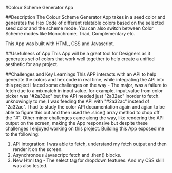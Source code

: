 #Colour Scheme Generator App

##Description
The Colour Scheme Generator App takes in a seed color and generates the Hex Code of different relatable colors based on the selected seed color and the scheme mode. You can also switch between Color Scheme modes like Monochrome, Triad, Complementary etc.

This App was built with HTML, CSS and Javascript.

##Usefulness of App
This App will be a great tool for Designers as it generates set of colors that work well together to help create a unified aesthetic for any project.

##Challenges and Key Learnings
This APP interacts with an API to help generate the colors and hex code in real time, while integrating the API into this project I faced some challenges on the way - The major, was a failure to fetch due to a mixmatch in input value. for example, input.value from color picker was "#2a32ac" but the API needed just "2a32ac" inorder to fetch. unknowingly to me, I was feeding the API with "#2a32ac" instead of "2a32ac". I had to study the color API documentation again and agian to be able to figure this out and then used the .slice() array method to chop off the "#". Other minor challenges came along the way, like rendering the API output on the screen, making the App responsive but despite these challenges I enjoyed working on this project.
Building this App exposed me to the following:
1. API integration: I was able to fetch, understand my fetch output and then render it on the screen.
2. Asynchronous Javascript: fetch and .then() blocks.
3. New Html tag - The select tag for dropdown features. And my CSS skill was also tested.
